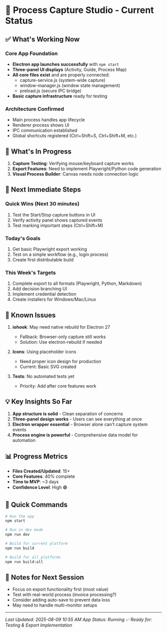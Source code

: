 # 🚀 Process Capture Studio - Current Status

## ✅ What's Working Now

### Core App Foundation
- **Electron app launches successfully** with `npm start`
- **Three-panel UI displays** (Activity, Guide, Process Map)
- **All core files exist** and are properly connected:
  - capture-service.js (system-wide capture)
  - window-manager.js (window state management)
  - preload.js (secure IPC bridge)
- **Basic capture infrastructure** ready for testing

### Architecture Confirmed
- Main process handles app lifecycle
- Renderer process shows UI
- IPC communication established
- Global shortcuts registered (Ctrl+Shift+S, Ctrl+Shift+M, etc.)

## 🔄 What's In Progress

1. **Capture Testing**: Verifying mouse/keyboard capture works
2. **Export Features**: Need to implement Playwright/Python code generation
3. **Visual Process Builder**: Canvas needs node connection logic

## 🎯 Next Immediate Steps

### Quick Wins (Next 30 minutes)
1. Test the Start/Stop capture buttons in UI
2. Verify activity panel shows captured events
3. Test marking important steps (Ctrl+Shift+M)

### Today's Goals
1. Get basic Playwright export working
2. Test on a simple workflow (e.g., login process)
3. Create first distributable build

### This Week's Targets
1. Complete export to all formats (Playwright, Python, Markdown)
2. Add decision branching UI
3. Implement credential detection
4. Create installers for Windows/Mac/Linux

## 🐛 Known Issues

1. **iohook**: May need native rebuild for Electron 27
   - Fallback: Browser-only capture still works
   - Solution: Use electron-rebuild if needed

2. **Icons**: Using placeholder icons
   - Need proper icon design for production
   - Current: Basic SVG created

3. **Tests**: No automated tests yet
   - Priority: Add after core features work

## 💡 Key Insights So Far

1. **App structure is solid** - Clean separation of concerns
2. **Three-panel design works** - Users can see everything at once
3. **Electron wrapper essential** - Browser alone can't capture system events
4. **Process engine is powerful** - Comprehensive data model for automation

## 📊 Progress Metrics

- **Files Created/Updated**: 15+
- **Core Features**: 40% complete
- **Time to MVP**: ~3 days
- **Confidence Level**: High 🟢

## 🔗 Quick Commands

```bash
# Run the app
npm start

# Run in dev mode
npm run dev

# Build for current platform
npm run build

# Build for all platforms
npm run build:all
```

## 📝 Notes for Next Session

- Focus on export functionality first (most value)
- Test with real-world process (invoice processing?)
- Consider adding auto-save to prevent data loss
- May need to handle multi-monitor setups

---

*Last Updated: 2025-08-09 10:55 AM*
*App Status: Running ✅*
*Ready for: Testing & Export Implementation*